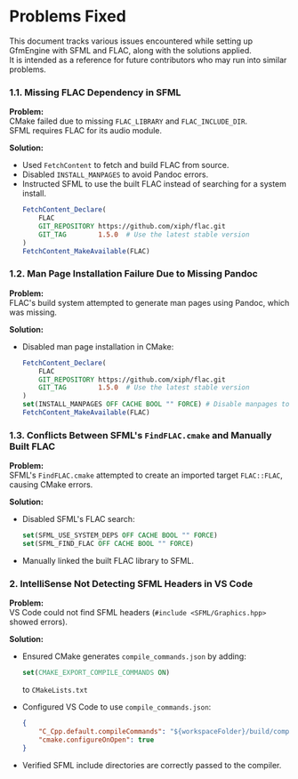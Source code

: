 # Problems Fixed

This document tracks various issues encountered while setting up GfmEngine with SFML and FLAC, along with the solutions applied.  
It is intended as a reference for future contributors who may run into similar problems.


### 1.1. **Missing FLAC Dependency in SFML**
**Problem:**  
CMake failed due to missing `FLAC_LIBRARY` and `FLAC_INCLUDE_DIR`.  
SFML requires FLAC for its audio module.

**Solution:**  
- Used `FetchContent` to fetch and build FLAC from source.
- Disabled `INSTALL_MANPAGES` to avoid Pandoc errors.
- Instructed SFML to use the built FLAC instead of searching for a system install.
    ```cmake
    FetchContent_Declare(
        FLAC
        GIT_REPOSITORY https://github.com/xiph/flac.git
        GIT_TAG        1.5.0  # Use the latest stable version
    )
    FetchContent_MakeAvailable(FLAC)
    ```

### 1.2. **Man Page Installation Failure Due to Missing Pandoc**
**Problem:**  
FLAC's build system attempted to generate man pages using Pandoc, which was missing.  

**Solution:**  
- Disabled man page installation in CMake:
    ```cmake
    FetchContent_Declare(
        FLAC
        GIT_REPOSITORY https://github.com/xiph/flac.git
        GIT_TAG        1.5.0  # Use the latest stable version
    )
    set(INSTALL_MANPAGES OFF CACHE BOOL "" FORCE) # Disable manpages to avoid Pandoc error
    FetchContent_MakeAvailable(FLAC)
    ```

### 1.3. **Conflicts Between SFML's `FindFLAC.cmake` and Manually Built FLAC**
**Problem:**  
SFML's `FindFLAC.cmake` attempted to create an imported target `FLAC::FLAC`, causing CMake errors.  

**Solution:**  
- Disabled SFML's FLAC search:
  ```cmake
  set(SFML_USE_SYSTEM_DEPS OFF CACHE BOOL "" FORCE)
  set(SFML_FIND_FLAC OFF CACHE BOOL "" FORCE)
  ```
- Manually linked the built FLAC library to SFML.

### 2. **IntelliSense Not Detecting SFML Headers in VS Code**
**Problem:**  
VS Code could not find SFML headers (`#include <SFML/Graphics.hpp>` showed errors).  

**Solution:**  
- Ensured CMake generates `compile_commands.json` by adding:
  ```cmake
  set(CMAKE_EXPORT_COMPILE_COMMANDS ON)
  ```
  to `CMakeLists.txt`

- Configured VS Code to use `compile_commands.json`:
  ```json
  {
      "C_Cpp.default.compileCommands": "${workspaceFolder}/build/compile_commands.json",
      "cmake.configureOnOpen": true
  }
  ```
- Verified SFML include directories are correctly passed to the compiler.